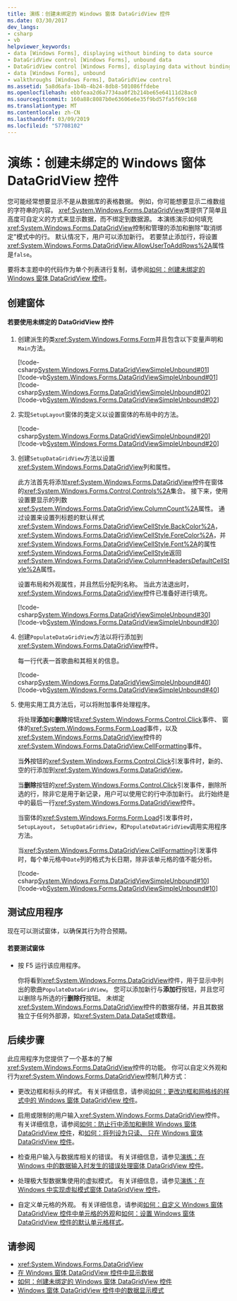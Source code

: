 ```yaml
---
title: 演练：创建未绑定的 Windows 窗体 DataGridView 控件
ms.date: 03/30/2017
dev_langs:
- csharp
- vb
helpviewer_keywords:
- data [Windows Forms], displaying without binding to data source
- DataGridView control [Windows Forms], unbound data
- DataGridView control [Windows Forms], displaying data without binding to a data source
- data [Windows Forms], unbound
- walkthroughs [Windows Forms], DataGridView control
ms.assetid: 5a8d6afa-1b4b-4b24-8db8-501086ffdebe
ms.openlocfilehash: ebbfeaa2d6a7734aa0f2b214be65e64111d28ac0
ms.sourcegitcommit: 160a88c8087b0e63606e6e35f9bd57fa5f69c168
ms.translationtype: MT
ms.contentlocale: zh-CN
ms.lasthandoff: 03/09/2019
ms.locfileid: "57708102"
---
```

# <a name="walkthrough-creating-an-unbound-windows-forms-datagridview-control"></a>演练：创建未绑定的 Windows 窗体 DataGridView 控件
您可能经常想要显示不是从数据库的表格数据。 例如，你可能想要显示二维数组的字符串的内容。 <xref:System.Windows.Forms.DataGridView>类提供了简单且高度可自定义的方式来显示数据，而不绑定到数据源。 本演练演示如何填充<xref:System.Windows.Forms.DataGridView>控制和管理的添加和删除"取消绑定"模式中的行。 默认情况下，用户可以添加新行。 若要禁止添加行，将设置<xref:System.Windows.Forms.DataGridView.AllowUserToAddRows%2A>属性是`false`。  
  
 要将本主题中的代码作为单个列表进行复制，请参阅[如何：创建未绑定的 Windows 窗体 DataGridView 控件](how-to-create-an-unbound-windows-forms-datagridview-control.md)。  
  
## <a name="creating-the-form"></a>创建窗体  
  
#### <a name="to-use-an-unbound-datagridview-control"></a>若要使用未绑定的 DataGridView 控件  
  
1.  创建派生的类<xref:System.Windows.Forms.Form>并且包含以下变量声明和`Main`方法。  
  
     [!code-csharp[System.Windows.Forms.DataGridViewSimpleUnbound#01](~/samples/snippets/csharp/VS_Snippets_Winforms/System.Windows.Forms.DataGridViewSimpleUnbound/CS/simpleunbound.cs#01)]
     [!code-vb[System.Windows.Forms.DataGridViewSimpleUnbound#01](~/samples/snippets/visualbasic/VS_Snippets_Winforms/System.Windows.Forms.DataGridViewSimpleUnbound/VB/simpleunbound.vb#01)]  
    [!code-csharp[System.Windows.Forms.DataGridViewSimpleUnbound#02](~/samples/snippets/csharp/VS_Snippets_Winforms/System.Windows.Forms.DataGridViewSimpleUnbound/CS/simpleunbound.cs#02)]
    [!code-vb[System.Windows.Forms.DataGridViewSimpleUnbound#02](~/samples/snippets/visualbasic/VS_Snippets_Winforms/System.Windows.Forms.DataGridViewSimpleUnbound/VB/simpleunbound.vb#02)]  
  
2.  实现`SetupLayout`窗体的类定义以设置窗体的布局中的方法。  
  
     [!code-csharp[System.Windows.Forms.DataGridViewSimpleUnbound#20](~/samples/snippets/csharp/VS_Snippets_Winforms/System.Windows.Forms.DataGridViewSimpleUnbound/CS/simpleunbound.cs#20)]
     [!code-vb[System.Windows.Forms.DataGridViewSimpleUnbound#20](~/samples/snippets/visualbasic/VS_Snippets_Winforms/System.Windows.Forms.DataGridViewSimpleUnbound/VB/simpleunbound.vb#20)]  
  
3.  创建`SetupDataGridView`方法以设置<xref:System.Windows.Forms.DataGridView>列和属性。  
  
     此方法首先将添加<xref:System.Windows.Forms.DataGridView>控件在窗体的<xref:System.Windows.Forms.Control.Controls%2A>集合。 接下来，使用设置要显示的列数<xref:System.Windows.Forms.DataGridView.ColumnCount%2A>属性。 通过设置来设置列标题的默认样式<xref:System.Windows.Forms.DataGridViewCellStyle.BackColor%2A>， <xref:System.Windows.Forms.DataGridViewCellStyle.ForeColor%2A>，并<xref:System.Windows.Forms.DataGridViewCellStyle.Font%2A>的属性<xref:System.Windows.Forms.DataGridViewCellStyle>返回<xref:System.Windows.Forms.DataGridView.ColumnHeadersDefaultCellStyle%2A>属性。  
  
     设置布局和外观属性，并且然后分配列名称。 当此方法退出时，<xref:System.Windows.Forms.DataGridView>控件已准备好进行填充。  
  
     [!code-csharp[System.Windows.Forms.DataGridViewSimpleUnbound#30](~/samples/snippets/csharp/VS_Snippets_Winforms/System.Windows.Forms.DataGridViewSimpleUnbound/CS/simpleunbound.cs#30)]
     [!code-vb[System.Windows.Forms.DataGridViewSimpleUnbound#30](~/samples/snippets/visualbasic/VS_Snippets_Winforms/System.Windows.Forms.DataGridViewSimpleUnbound/VB/simpleunbound.vb#30)]  
  
4.  创建`PopulateDataGridView`方法以将行添加到<xref:System.Windows.Forms.DataGridView>控件。  
  
     每一行代表一首歌曲和其相关的信息。  
  
     [!code-csharp[System.Windows.Forms.DataGridViewSimpleUnbound#40](~/samples/snippets/csharp/VS_Snippets_Winforms/System.Windows.Forms.DataGridViewSimpleUnbound/CS/simpleunbound.cs#40)]
     [!code-vb[System.Windows.Forms.DataGridViewSimpleUnbound#40](~/samples/snippets/visualbasic/VS_Snippets_Winforms/System.Windows.Forms.DataGridViewSimpleUnbound/VB/simpleunbound.vb#40)]  
  
5.  使用实用工具方法后，可以将附加事件处理程序。  
  
     将处理**添加**和**删除**按钮<xref:System.Windows.Forms.Control.Click>事件、 窗体的<xref:System.Windows.Forms.Form.Load>事件，以及<xref:System.Windows.Forms.DataGridView>控件的<xref:System.Windows.Forms.DataGridView.CellFormatting>事件。  
  
     当**外**按钮的<xref:System.Windows.Forms.Control.Click>引发事件时，新的、 空的行添加到<xref:System.Windows.Forms.DataGridView>。  
  
     当**删除**按钮的<xref:System.Windows.Forms.Control.Click>引发事件，删除所选的行，除非它是用于新记录，用户可以使用它的行中添加新行。 此行始终是中的最后一行<xref:System.Windows.Forms.DataGridView>控件。  
  
     当窗体的<xref:System.Windows.Forms.Form.Load>引发事件时， `SetupLayout`， `SetupDataGridView`，和`PopulateDataGridView`调用实用程序方法。  
  
     当<xref:System.Windows.Forms.DataGridView.CellFormatting>引发事件时，每个单元格中`Date`列的格式为长日期，除非该单元格的值不能分析。  
  
     [!code-csharp[System.Windows.Forms.DataGridViewSimpleUnbound#10](~/samples/snippets/csharp/VS_Snippets_Winforms/System.Windows.Forms.DataGridViewSimpleUnbound/CS/simpleunbound.cs#10)]
     [!code-vb[System.Windows.Forms.DataGridViewSimpleUnbound#10](~/samples/snippets/visualbasic/VS_Snippets_Winforms/System.Windows.Forms.DataGridViewSimpleUnbound/VB/simpleunbound.vb#10)]  
  
## <a name="testing-the-application"></a>测试应用程序  
 现在可以测试窗体，以确保其行为符合预期。  
  
#### <a name="to-test-the-form"></a>若要测试窗体  
  
-   按 F5 运行该应用程序。  
  
     你将看到<xref:System.Windows.Forms.DataGridView>控件，用于显示中列出的歌曲`PopulateDataGridView`。 您可以添加新行与**添加行**按钮，并且您可以删除与所选的行**删除行**按钮。 未绑定<xref:System.Windows.Forms.DataGridView>控件的数据存储，并且其数据独立于任何外部源，如<xref:System.Data.DataSet>或数组。  
  
## <a name="next-steps"></a>后续步骤  
 此应用程序为您提供了一个基本的了解<xref:System.Windows.Forms.DataGridView>控件的功能。 你可以自定义外观和行为<xref:System.Windows.Forms.DataGridView>控制几种方式：  
  
-   更改边框和标头的样式。 有关详细信息，请参阅[如何：更改边框和网格线的样式中的 Windows 窗体 DataGridView 控件](change-the-border-and-gridline-styles-in-the-datagrid.md)。  
  
-   启用或限制的用户输入<xref:System.Windows.Forms.DataGridView>控件。 有关详细信息，请参阅[如何：防止行中添加和删除 Windows 窗体 DataGridView 控件](prevent-row-addition-and-deletion-datagridview.md)，和[如何：将列设为只读、 只在 Windows 窗体 DataGridView 控件](how-to-make-columns-read-only-in-the-windows-forms-datagridview-control.md)。  
  
-   检查用户输入与数据库相关的错误。 有关详细信息，请参见[演练：在 Windows 中的数据输入时发生的错误处理窗体 DataGridView 控件](handling-errors-that-occur-during-data-entry-in-the-datagrid.md)。  
  
-   处理极大型数据集使用的虚拟模式。 有关详细信息，请参见[演练：在 Windows 中实现虚拟模式窗体 DataGridView 控件](implementing-virtual-mode-wf-datagridview-control.md)。  
  
-   自定义单元格的外观。 有关详细信息，请参阅[如何：自定义 Windows 窗体 DataGridView 控件中单元格的外观](customize-the-appearance-of-cells-in-the-datagrid.md)和[如何：设置 Windows 窗体 DataGridView 控件的默认单元格样式](how-to-set-default-cell-styles-for-the-windows-forms-datagridview-control.md)。  
  
## <a name="see-also"></a>请参阅
- <xref:System.Windows.Forms.DataGridView>
- [在 Windows 窗体 DataGridView 控件中显示数据](displaying-data-in-the-windows-forms-datagridview-control.md)
- [如何：创建未绑定的 Windows 窗体 DataGridView 控件](how-to-create-an-unbound-windows-forms-datagridview-control.md)
- [Windows 窗体 DataGridView 控件中的数据显示模式](data-display-modes-in-the-windows-forms-datagridview-control.md)

